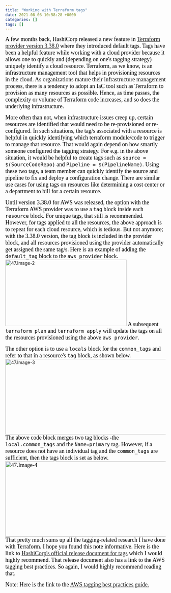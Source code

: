 ```yaml
---
title: "Working with Terraform tags"
date: 2021-08-03 10:58:28 +0000
categories: []
tags: []
---
```


<span style="font-size:18px;"><span style="font-family:calibri;"><span style="color:#000000;">A few months back, HashiCorp released a new feature in <span style="text-decoration:underline;"><a href="https://registry.terraform.io/providers/hashicorp/aws/3.38.0" target="_blank" rel="noopener">Terraform provider version 3.38.0</a></span> where they introduced default tags.
Tags have been a helpful feature while working with a cloud provider because it allows one to quickly and (depending on one's tagging strategy) uniquely identify a cloud resource. Terraform, as we know, is an infrastructure management tool that helps in provisioning resources in the cloud. As organizations mature their infrastructure management process, there is a tendency to adopt an IaC tool such as Terraform to provision as many resources as possible. Hence, as time passes, the complexity or volume of Terraform code increases, and so does the underlying infrastructure.</span></span></span>
<!--more-->
<span style="font-size:18px;"><span style="font-family:calibri;"><span style="color:#000000;">More often than not, when infrastructure issues creep up, certain resources are identified that would need to be re-provisioned or re-configured. In such situations, the tag/s associated with a resource is helpful in quickly identifying which terraform module/code to trigger to manage that resource. That would again depend on how smartly someone configured the tagging strategy. For e.g. in the above situation, it would be helpful to create tags such as <code>source = $(SourceCodeRepo)</code> and <code>Pipeline = $(PipelineName)</code>. Using these two tags, a team member can quickly identify the source and pipeline to fix and deploy a configuration change. There are similar use cases for using tags on resources like determining a cost center or a department to bill for a certain resource.</span></span></span>

<span style="font-size:18px;"><span style="font-family:calibri;"><span style="color:#000000;">Until version 3.38.0 for AWS was released, the option with the Terraform AWS provider was to use a <code>tag</code> block inside each <code>resource</code> block. For unique tags, that still is recommended. However, for tags applied to all the resources, the above approach is to repeat for each cloud resource, which is tedious. But not anymore; with the 3.38.0 version, the tag block is included in the provider block, and all resources provisioned using the provider automatically get assigned the same tag/s.</span></span></span>
<span style="font-size:18px;"><span style="font-family:calibri;"><span style="color:#000000;">Here is an example of adding the <code>default_tag</code> block to the <code>aws provider</code> block.</span></span></span>
<img class="alignnone size-full wp-image-1402" src="https://skundunotes.com/wp-content/uploads/2021/08/47.image-2.png" alt="47.Image-2" width="381" height="208">
<span style="font-size:18px;"><span style="font-family:calibri;"><span style="color:#000000;">A subsequent <code>terraform plan</code> and <code>terraform apply</code> will update the tags on all the resources provisioned using the above <code>aws provider</code>.</span></span></span>

<span style="font-size:18px;"><span style="font-family:calibri;"><span style="color:#000000;">The other option is to use a <code>locals</code> block for the <code>common_tags</code> and refer to that in a resource's <code>tag</code> block, as shown below.</span></span></span>
<img class="alignnone size-full wp-image-1403" src="https://skundunotes.com/wp-content/uploads/2021/08/47.image-3.png" alt="47.Image-3" width="523" height="236">
<span style="font-size:18px;"><span style="font-family:calibri;"><span style="color:#000000;">The above code block merges two tag blocks -the <code>local.common_tags</code> and the <code>Name=primary</code> tag. However, if a resource does not have an individual tag and the <code>common_tags</code> are sufficient, then the tags block is set as below.</span></span></span>
<span style="font-size:18px;"><span style="font-family:calibri;"><span style="color:#000000;"><img class="alignnone size-full wp-image-1404" src="https://skundunotes.com/wp-content/uploads/2021/08/47.image-4.png" alt="47.Image-4" width="532" height="236">
<span style="font-size:18px;"><span style="font-family:calibri;"><span style="color:#000000;">That pretty much sums up all the tagging-related research I have done with Terraform. I hope you found this note informative.</span></span></span>
<span style="font-size:18px;"><span style="font-family:calibri;"><span style="color:#000000;">Here is the link to <span style="text-decoration:underline;"><a href="https://www.hashicorp.com/blog/default-tags-in-the-terraform-aws-provider" target="_blank" rel="noopener">HashiCorp's official release document for tags</a></span> which I would highly recommend. That release document also has a link to the AWS tagging best practices. So again, I would highly recommend reading that.</span></span></span></span></span></span>

<span style="font-size:18px;"><span style="font-family:calibri;"><span style="color:#000000;">Note: Here is the link to the <span style="text-decoration:underline;"><a href="https://d1.awsstatic.com/whitepapers/aws-tagging-best-practices.pdf" target="_blank" rel="noopener">AWS tagging best practices guide</a>.</span></span></span></span>
